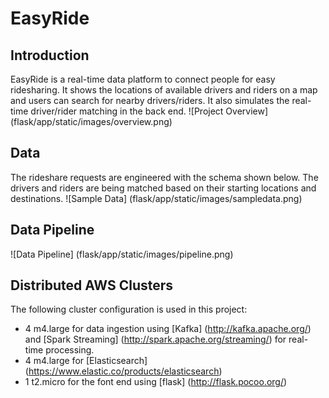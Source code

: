 # EasyRide
## Introduction

EasyRide is a real-time data platform to connect people for easy ridesharing. It shows the locations of available drivers and riders on a map and users can search for nearby drivers/riders. It also simulates the real-time driver/rider matching in the back end.
![Project Overview] (flask/app/static/images/overview.png)

## Data

The rideshare requests are engineered with the schema shown below. The drivers and riders are being matched based on their starting locations and destinations.
![Sample Data] (flask/app/static/images/sampledata.png)

## Data Pipeline

![Data Pipeline] (flask/app/static/images/pipeline.png)

## Distributed AWS Clusters
The following cluster configuration is used in this project:
* 4 m4.large for data ingestion using [Kafka] (http://kafka.apache.org/) and [Spark Streaming] (http://spark.apache.org/streaming/) for real-time processing.
* 4 m4.large for [Elasticsearch] (https://www.elastic.co/products/elasticsearch) 
* 1 t2.micro for the font end using [flask] (http://flask.pocoo.org/)
